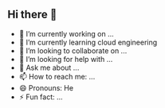 ## Hi there 👋
- 🔭 I’m currently working on ...
- 🌱 I’m currently learning cloud engineering
- 👯 I’m looking to collaborate on ...
- 🤔 I’m looking for help with ...
- 💬 Ask me about ...
- 📫 How to reach me: ...
- 😄 Pronouns: He
- ⚡ Fun fact: ...
